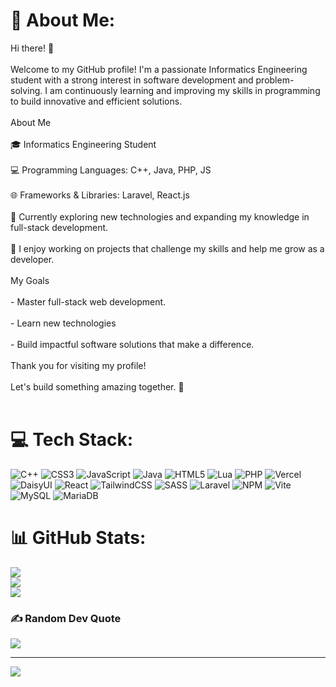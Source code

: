 # 💫 About Me:
Hi there! 👋<br><br>Welcome to my GitHub profile! I'm a passionate Informatics Engineering student with a strong interest in software development and problem-solving. I am continuously learning and improving my skills in programming to build innovative and efficient solutions.<br><br>About Me<br><br>🎓 Informatics Engineering Student<br><br>💻 Programming Languages: C++, Java, PHP, JS<br><br>🌐 Frameworks & Libraries: Laravel, React.js<br><br>🌱 Currently exploring new technologies and expanding my knowledge in full-stack development.<br><br>🔧 I enjoy working on projects that challenge my skills and help me grow as a developer.<br><br>My Goals<br><br> - Master full-stack web development.<br><br> - Learn new technologies <br><br> - Build impactful software solutions that make a difference.<br><br>Thank you for visiting my profile!<br><br>Let's build something amazing together. 🚀<br><br>


# 💻 Tech Stack:
![C++](https://img.shields.io/badge/c++-%2300599C.svg?style=flat&logo=c%2B%2B&logoColor=white) ![CSS3](https://img.shields.io/badge/css3-%231572B6.svg?style=flat&logo=css3&logoColor=white) ![JavaScript](https://img.shields.io/badge/javascript-%23323330.svg?style=flat&logo=javascript&logoColor=%23F7DF1E) ![Java](https://img.shields.io/badge/java-%23ED8B00.svg?style=flat&logo=openjdk&logoColor=white) ![HTML5](https://img.shields.io/badge/html5-%23E34F26.svg?style=flat&logo=html5&logoColor=white) ![Lua](https://img.shields.io/badge/lua-%232C2D72.svg?style=flat&logo=lua&logoColor=white) ![PHP](https://img.shields.io/badge/php-%23777BB4.svg?style=flat&logo=php&logoColor=white) ![Vercel](https://img.shields.io/badge/vercel-%23000000.svg?style=flat&logo=vercel&logoColor=white) ![DaisyUI](https://img.shields.io/badge/daisyui-5A0EF8?style=flat&logo=daisyui&logoColor=white) ![React](https://img.shields.io/badge/react-%2320232a.svg?style=flat&logo=react&logoColor=%2361DAFB) ![TailwindCSS](https://img.shields.io/badge/tailwindcss-%2338B2AC.svg?style=flat&logo=tailwind-css&logoColor=white) ![SASS](https://img.shields.io/badge/SASS-hotpink.svg?style=flat&logo=SASS&logoColor=white) ![Laravel](https://img.shields.io/badge/laravel-%23FF2D20.svg?style=flat&logo=laravel&logoColor=white) ![NPM](https://img.shields.io/badge/NPM-%23CB3837.svg?style=flat&logo=npm&logoColor=white) ![Vite](https://img.shields.io/badge/vite-%23646CFF.svg?style=flat&logo=vite&logoColor=white) ![MySQL](https://img.shields.io/badge/mysql-4479A1.svg?style=flat&logo=mysql&logoColor=white) ![MariaDB](https://img.shields.io/badge/MariaDB-003545?style=flat&logo=mariadb&logoColor=white)
# 📊 GitHub Stats:
![](https://github-readme-stats.vercel.app/api?username=frans&theme=monokai&hide_border=false&include_all_commits=true&count_private=false)<br/>
![](https://github-readme-streak-stats.herokuapp.com/?user=frans&theme=monokai&hide_border=false)<br/>
![](https://github-readme-stats.vercel.app/api/top-langs/?username=frans&theme=monokai&hide_border=false&include_all_commits=true&count_private=false&layout=compact)

### ✍️ Random Dev Quote
![](https://quotes-github-readme.vercel.app/api?type=horizontal&theme=radical)

---
[![](https://visitcount.itsvg.in/api?id=frans&icon=0&color=0)](https://visitcount.itsvg.in)

<!-- Proudly created with GPRM ( https://gprm.itsvg.in ) -->
